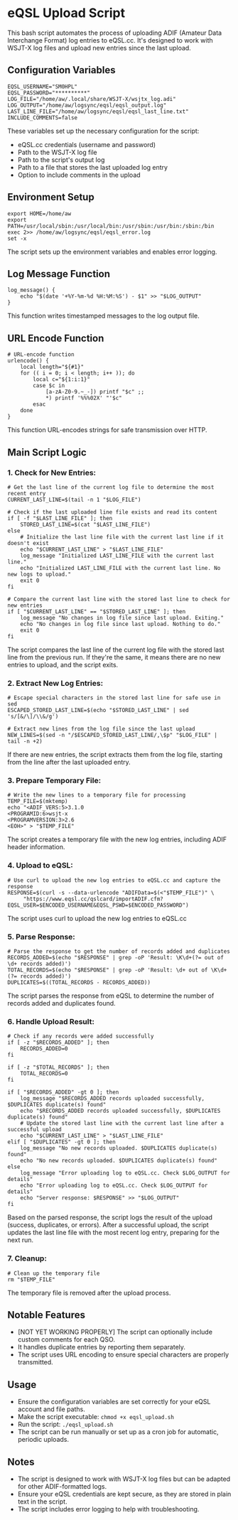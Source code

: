 # eQSL Upload Script

This bash script automates the process of uploading ADIF (Amateur Data Interchange Format) log entries to eQSL.cc. It's designed to work with WSJT-X log files and upload new entries since the last upload.

## Configuration Variables

```
EQSL_USERNAME="SM0HPL"
EQSL_PASSWORD="**********"
LOG_FILE="/home/aw/.local/share/WSJT-X/wsjtx_log.adi"
LOG_OUTPUT="/home/aw/logsync/eqsl/eqsl_output.log"
LAST_LINE_FILE="/home/aw/logsync/eqsl/eqsl_last_line.txt"
INCLUDE_COMMENTS=false
```
These variables set up the necessary configuration for the script:  
- eQSL.cc credentials (username and password)
- Path to the WSJT-X log file
- Path to the script's output log
- Path to a file that stores the last uploaded log entry
- Option to include comments in the upload
  
## Environment Setup

```
export HOME=/home/aw
export PATH=/usr/local/sbin:/usr/local/bin:/usr/sbin:/usr/bin:/sbin:/bin
exec 2>> /home/aw/logsync/eqsl/eqsl_error.log
set -x
```
The script sets up the environment variables and enables error logging.

## Log Message Function
```
log_message() {
    echo "$(date '+%Y-%m-%d %H:%M:%S') - $1" >> "$LOG_OUTPUT"
}
```
This function writes timestamped messages to the log output file.

## URL Encode Function
```
# URL-encode function
urlencode() {
    local length="${#1}"
    for (( i = 0; i < length; i++ )); do
        local c="${1:i:1}"
        case $c in
            [a-zA-Z0-9.~_-]) printf "$c" ;;
            *) printf '%%%02X' "'$c"
        esac
    done
}
```
This function URL-encodes strings for safe transmission over HTTP.

## Main Script Logic
### 1. Check for New Entries: 
```
# Get the last line of the current log file to determine the most recent entry
CURRENT_LAST_LINE=$(tail -n 1 "$LOG_FILE")

# Check if the last uploaded line file exists and read its content
if [ -f "$LAST_LINE_FILE" ]; then
    STORED_LAST_LINE=$(cat "$LAST_LINE_FILE")
else
    # Initialize the last line file with the current last line if it doesn't exist
    echo "$CURRENT_LAST_LINE" > "$LAST_LINE_FILE"
    log_message "Initialized LAST_LINE_FILE with the current last line."
    echo "Initialized LAST_LINE_FILE with the current last line. No new logs to upload."
    exit 0
fi

# Compare the current last line with the stored last line to check for new entries
if [ "$CURRENT_LAST_LINE" == "$STORED_LAST_LINE" ]; then
    log_message "No changes in log file since last upload. Exiting."
    echo "No changes in log file since last upload. Nothing to do."
    exit 0
fi
```
The script compares the last line of the current log file with the stored last line from the previous run. If they're the same, it means there are no new entries to upload, and the script exits.

### 2. Extract New Log Entries: 
```
# Escape special characters in the stored last line for safe use in sed
ESCAPED_STORED_LAST_LINE=$(echo "$STORED_LAST_LINE" | sed 's/[&/\]/\\&/g')

# Extract new lines from the log file since the last upload
NEW_LINES=$(sed -n "/$ESCAPED_STORED_LAST_LINE/,\$p" "$LOG_FILE" | tail -n +2)
```
If there are new entries, the script extracts them from the log file, starting from the line after the last uploaded entry.

### 3. Prepare Temporary File: 
```
# Write the new lines to a temporary file for processing
TEMP_FILE=$(mktemp)
echo "<ADIF_VERS:5>3.1.0
<PROGRAMID:6>wsjt-x
<PROGRAMVERSION:3>2.6
<EOH>" > "$TEMP_FILE"
```
The script creates a temporary file with the new log entries, including ADIF header information.

### 4. Upload to eQSL: 
```
# Use curl to upload the new log entries to eQSL.cc and capture the response
RESPONSE=$(curl -s --data-urlencode "ADIFData=$(<"$TEMP_FILE")" \
     "https://www.eqsl.cc/qslcard/importADIF.cfm?EQSL_USER=$ENCODED_USERNAME&EQSL_PSWD=$ENCODED_PASSWORD")
```
The script uses curl to upload the new log entries to eQSL.cc

### 5. Parse Response: 
```
# Parse the response to get the number of records added and duplicates
RECORDS_ADDED=$(echo "$RESPONSE" | grep -oP 'Result: \K\d+(?= out of \d+ records added)')
TOTAL_RECORDS=$(echo "$RESPONSE" | grep -oP 'Result: \d+ out of \K\d+(?= records added)')
DUPLICATES=$((TOTAL_RECORDS - RECORDS_ADDED))
```
The script parses the response from eQSL to determine the number of records added and duplicates found.

### 6. Handle Upload Result: 
```
# Check if any records were added successfully
if [ -z "$RECORDS_ADDED" ]; then
    RECORDS_ADDED=0
fi

if [ -z "$TOTAL_RECORDS" ]; then
    TOTAL_RECORDS=0
fi

if [ "$RECORDS_ADDED" -gt 0 ]; then
    log_message "$RECORDS_ADDED records uploaded successfully, $DUPLICATES duplicate(s) found"
    echo "$RECORDS_ADDED records uploaded successfully, $DUPLICATES duplicate(s) found"
    # Update the stored last line with the current last line after a successful upload
    echo "$CURRENT_LAST_LINE" > "$LAST_LINE_FILE"
elif [ "$DUPLICATES" -gt 0 ]; then
    log_message "No new records uploaded. $DUPLICATES duplicate(s) found"
    echo "No new records uploaded. $DUPLICATES duplicate(s) found"
else
    log_message "Error uploading log to eQSL.cc. Check $LOG_OUTPUT for details"
    echo "Error uploading log to eQSL.cc. Check $LOG_OUTPUT for details"
    echo "Server response: $RESPONSE" >> "$LOG_OUTPUT"
fi
```
Based on the parsed response, the script logs the result of the upload (success, duplicates, or errors).
After a successful upload, the script updates the last line file with the most recent log entry, preparing for the next run.

### 7. Cleanup: 
```
# Clean up the temporary file
rm "$TEMP_FILE"
```
The temporary file is removed after the upload process.

## Notable Features
- [NOT YET WORKING PROPERLY] The script can optionally include custom comments for each QSO.  
- It handles duplicate entries by reporting them separately.  
- The script uses URL encoding to ensure special characters are properly transmitted.  
   
## Usage
- Ensure the configuration variables are set correctly for your eQSL account and file paths.  
- Make the script executable: ```chmod +x eqsl_upload.sh```  
- Run the script: ```./eqsl_upload.sh```  
- The script can be run manually or set up as a cron job for automatic, periodic uploads.  

## Notes
- The script is designed to work with WSJT-X log files but can be adapted for other ADIF-formatted logs.  
- Ensure your eQSL credentials are kept secure, as they are stored in plain text in the script.  
- The script includes error logging to help with troubleshooting.  
